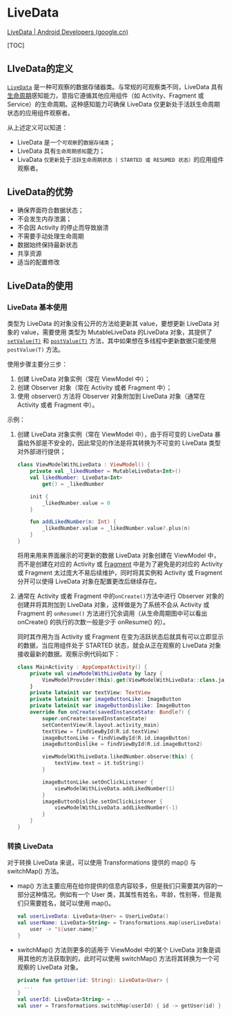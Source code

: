 # LiveData

[LiveData  | Android Developers (google.cn)](https://developer.android.google.cn/reference/kotlin/androidx/lifecycle/LiveData)

[TOC]

## LIveData的定义

[`LiveData`](https://developer.android.google.cn/reference/androidx/lifecycle/LiveData) 是一种可观察的数据存储器类。与常规的可观察类不同，LiveData 具有[生命周期](https://so.csdn.net/so/search?q=生命周期&spm=1001.2101.3001.7020)感知能力，意指它遵循其他应用组件（如 Activity、Fragment 或 Service）的生命周期。这种感知能力可确保 LiveData 仅更新处于活跃生命周期状态的应用组件观察者。

从上述定义可以知道：

- LiveData 是一个`可观察`的`数据存储类`；
- LiveData 具有`生命周期感知`能力；
- LivaData `仅更新`处于`活跃生命周期状态（ STARTED 或 RESUMED 状态）`的应用组件观察者。

## LiveData的优势

- 确保界面符合数据状态；
- 不会发生内存泄漏；
- 不会因 Activity 的停止而导致崩溃
- 不需要手动处理生命周期
- 数据始终保持最新状态
- 共享资源
- 适当的配置修改

## LiveData的使用

### LiveData 基本使用

类型为 LiveData 的对象没有公开的方法给更新其 value，要想更新 LiveData 对象的 value，需要使用 类型为 MutableLiveData 的LiveData 对象，其提供了 [`setValue(T)`](https://developer.android.google.cn/reference/androidx/lifecycle/MutableLiveData#setValue(T)) 和 [`postValue(T)`](https://developer.android.google.cn/reference/androidx/lifecycle/MutableLiveData#postValue(T)) 方法，其中如果想在多线程中更新数据只能使用 `postValue(T)` 方法。

使用步骤主要分三步：

1. 创建 LiveData 对象实例（常在 ViewModel 中）；
2. 创建 Observer 对象（常在 Activity 或者 Fragment 中）；
3. 使用 observer() 方法将 Observer 对象附加到 LiveData 对象（通常在 Activity 或者 Fragment 中）。

示例：

1. 创建 LiveData 对象实例（常在 ViewModel 中），由于将可变的 LiveData 暴露给外部是不安全的，因此常见的作法是将其转换为不可变的 LiveData 类型对外部进行提供；

   ```kotlin
   class ViewModelWithLiveData : ViewModel() {
       private val _likedNumber = MutableLiveData<Int>()
       val likedNumber: LiveData<Int>
           get() = _likedNumber
   
       init {
           _likedNumber.value = 0
       }
   
       fun addLikedNumber(n: Int) {
           _likedNumber.value = _likedNumber.value?.plus(n)
       }
   }
   ```

   将用来用来界面展示的可更新的数据 LiveData 对象创建在 ViewModel 中，而不是创建在对应的 Activity 或 [Fragment](https://so.csdn.net/so/search?q=Fragment&spm=1001.2101.3001.7020) 中是为了避免是的对应的 Activity 或 Fragment 太过庞大不易后续维护，同时将其实例和 Activity 或 Fragment 分开可以使得 LiveData 对象在配置更改后继续存在。

2. 通常在 Activity  或者 Fragment 中的`onCreate()`方法中进行 Observer 对象的创建并将其附加到 LiveData 对象，这样做是为了系统不会从 Activity 或 Fragment 的 `onResume()` 方法进行冗余调用（从生命周期图中可以看出 onCreate() 的执行的次数一般是少于 onResume() 的）。

   同时其作用为当 Activity 或 Fragment 在变为活跃状态后就具有可以立即显示的数据，当应用组件处于 STARTED 状态，就会从正在观察的 LiveData 对象接收最新的数据。观察示例代码如下：

   ```kotlin
   class MainActivity : AppCompatActivity() {
       private val viewModelWithLiveData by lazy {
           ViewModelProvider(this).get(ViewModelWithLiveData::class.java)
       }
       private lateinit var textView: TextView
       private lateinit var imageButtonLike: ImageButton
       private lateinit var imageButtonDislike: ImageButton
       override fun onCreate(savedInstanceState: Bundle?) {
           super.onCreate(savedInstanceState)
           setContentView(R.layout.activity_main)
           textView = findViewById(R.id.textView)
           imageButtonLike = findViewById(R.id.imageButton)
           imageButtonDislike = findViewById(R.id.imageButton2)
   
           viewModelWithLiveData.likedNumber.observe(this) {
               textView.text = it.toString()
           }
   
           imageButtonLike.setOnClickListener {
               viewModelWithLiveData.addLikedNumber(1)
           }
           imageButtonDislike.setOnClickListener {
               viewModelWithLiveData.addLikedNumber(-1)
           }
       }
   }
   ```

### 转换 LiveData

对于转换 LiveData 来说，可以使用 Transformations 提供的 map() 与 switchMap() 方法。

- map() 方法主要应用在给你提供的信息内容较多，但是我们只需要其内容的一部分这种情况。例如有一个 User 类，其属性有姓名，年龄，性别等，但是我们只需要姓名，就可以使用 map()。

  ```kotlin
  val userLiveData: LiveData<User> = UserLiveData()
  val userName: LiveData<String> = Transformations.map(userLiveData) {
      user -> "${user.name}"
  }
  ```

- switchMap() 方法则更多的适用于 ViewModel 中的某个 LiveData 对象是调用其他的方法获取到的，此时可以使用 switchMap() 方法将其转换为一个可观察的 LiveData 对象。

  ```kotlin
  private fun getUser(id: String): LiveData<User> {
    ...
  }
  val userId: LiveData<String> = ...
  val user = Transformations.switchMap(userId) { id -> getUser(id) }
  ```